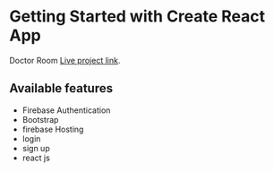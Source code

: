 # Getting Started with Create React App

Doctor Room [Live project link](https://laptop-warehouse-auth.web.app/).

## Available features
* Firebase Authentication
* Bootstrap
* firebase Hosting
* login 
* sign up
* react js

